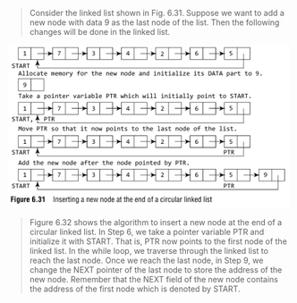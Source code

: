 
 > Consider the linked list shown in Fig. 6.31. Suppose we want to add a new node with data 9 as
the last node of the list. Then the following changes will be done in the linked list.
 

 ![/image/list/31.png](/image/list/31.png) 

 > Figure 6.32 shows the algorithm to insert a new node at the end of a circular linked list. In Step 6,
we take a pointer variable PTR and initialize it with START. That is, PTR now points to the first node
of the linked list. In the while loop, we traverse through the linked list to reach the last node. Once
we reach the last node, in Step 9, we change the NEXT pointer of the last node to store the address
of the new node. Remember that the NEXT field of the new node contains the address of the first
node which is denoted by START.
 
